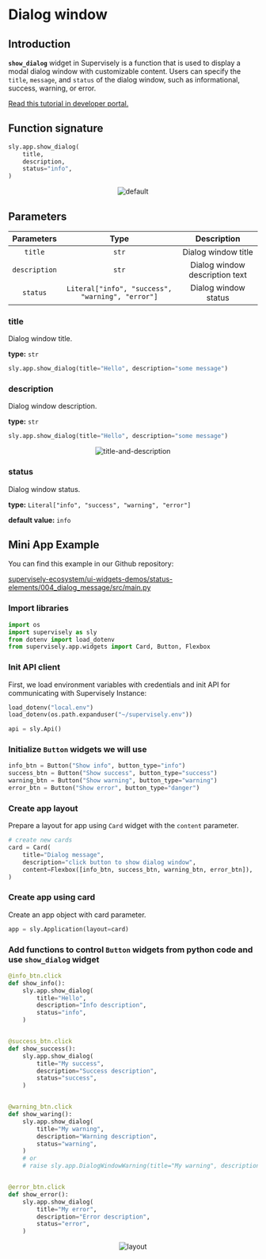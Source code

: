 # Dialog window

## Introduction

**`show_dialog`** widget in Supervisely is a function that is used to display a modal dialog window with customizable content. Users can specify the `title`, `message`, and `status` of the dialog window, such as informational, success, warning, or error. 

[Read this tutorial in developer portal.](https://developer.supervise.ly/app-development/widgets/status-elements/dialogmessage)

## Function signature

```python
sly.app.show_dialog(
    title,
    description,
    status="info",
)
```

<p align="center">
  <img src="https://user-images.githubusercontent.com/120389559/219675028-d17973c6-5342-4721-b86a-9989381928d8.gif" alt="default" />
</p>

## Parameters

|  Parameters   |                       Type                       |          Description           |
| :-----------: | :----------------------------------------------: | :----------------------------: |
|    `title`    |                      `str`                       |      Dialog window title       |
| `description` |                      `str`                       | Dialog window description text |
|   `status`    | `Literal["info", "success", "warning", "error"]` |      Dialog window status      |

### title

Dialog window title.

**type:** `str`

```python
sly.app.show_dialog(title="Hello", description="some message")
```

### description

Dialog window description.

**type:** `str`

```python
sly.app.show_dialog(title="Hello", description="some message")
```

<p align="center">
  <img src="https://user-images.githubusercontent.com/120389559/219675028-d17973c6-5342-4721-b86a-9989381928d8.gif" alt="title-and-description" />
</p>


### status

Dialog window status.

**type:** `Literal["info", "success", "warning", "error"]`

**default value:** `info`

## Mini App Example

You can find this example in our Github repository:

[supervisely-ecosystem/ui-widgets-demos/status-elements/004_dialog_message/src/main.py](<https://github.com/supervisely-ecosystem/ui-widgets-demos/blob/master/status elements/004_dialog_message/src/main.py>)

### Import libraries

```python
import os
import supervisely as sly
from dotenv import load_dotenv
from supervisely.app.widgets import Card, Button, Flexbox
```

### Init API client

First, we load environment variables with credentials and init API for communicating with Supervisely Instance:

```python
load_dotenv("local.env")
load_dotenv(os.path.expanduser("~/supervisely.env"))

api = sly.Api()
```

### Initialize `Button` widgets we will use

```python
info_btn = Button("Show info", button_type="info")
success_btn = Button("Show success", button_type="success")
warning_btn = Button("Show warning", button_type="warning")
error_btn = Button("Show error", button_type="danger")
```

### Create app layout

Prepare a layout for app using `Card` widget with the `content` parameter.

```python
# create new cards
card = Card(
    title="Dialog message",
    description="click button to show dialog window",
    content=Flexbox([info_btn, success_btn, warning_btn, error_btn]),
)
```

### Create app using card

Create an app object with card parameter.

```python
app = sly.Application(layout=card)
```

### Add functions to control `Button` widgets from python code and use `show_dialog` widget

```python
@info_btn.click
def show_info():
    sly.app.show_dialog(
        title="Hello",
        description="Info description",
        status="info",
    )


@success_btn.click
def show_success():
    sly.app.show_dialog(
        title="My success",
        description="Success description",
        status="success",
    )


@warning_btn.click
def show_waring():
    sly.app.show_dialog(
        title="My warning",
        description="Warning description",
        status="warning",
    )
    # or
    # raise sly.app.DialogWindowWarning(title="My warning", description="Warning description")


@error_btn.click
def show_error():
    sly.app.show_dialog(
        title="My error",
        description="Error description",
        status="error",
    )
```

<p align="center">
  <img src="https://user-images.githubusercontent.com/120389559/219678145-110212d9-2dfb-4977-acaf-4b4f92b933ba.gif" alt="layout" />
</p>
